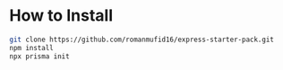 # How to Install

```bash
git clone https://github.com/romanmufid16/express-starter-pack.git
npm install
npx prisma init
```
